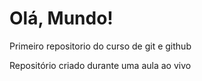 # Olá, Mundo!
 Primeiro repositorio do curso de git e github

Repositório criado durante uma aula ao vivo
